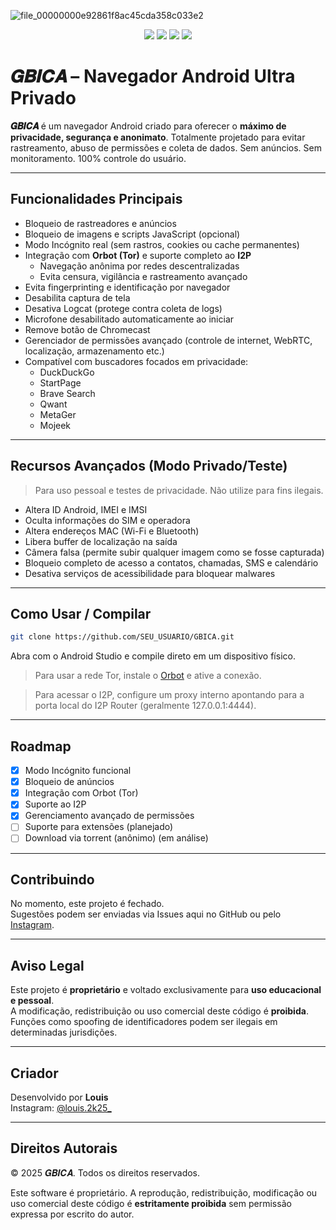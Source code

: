 ![file_00000000e92861f8ac45cda358c033e2](https://github.com/user-attachments/assets/f9a92b10-4fbe-4181-a8e7-63129e04fb76)

<p align="center">
  <img src="https://img.shields.io/badge/Status-Em%20Desenvolvimento-blue?style=for-the-badge">
  <img src="https://img.shields.io/badge/Android-Privacidade%20Total-brightgreen?style=for-the-badge">
  <img src="https://img.shields.io/badge/Licença-Proprietária-red?style=for-the-badge">
  <img src="https://img.shields.io/badge/Criador-Louis-black?style=for-the-badge&logo=instagram&logoColor=white">
</p>

# 𝑮𝑩𝑰𝑪𝑨 – Navegador Android Ultra Privado

**𝑮𝑩𝑰𝑪𝑨** é um navegador Android criado para oferecer o **máximo de privacidade, segurança e anonimato**. Totalmente projetado para evitar rastreamento, abuso de permissões e coleta de dados. Sem anúncios. Sem monitoramento. 100% controle do usuário.

---

## Funcionalidades Principais

- Bloqueio de rastreadores e anúncios
- Bloqueio de imagens e scripts JavaScript (opcional)
- Modo Incógnito real (sem rastros, cookies ou cache permanentes)
- Integração com **Orbot (Tor)** e suporte completo ao **I2P**
  - Navegação anônima por redes descentralizadas
  - Evita censura, vigilância e rastreamento avançado
- Evita fingerprinting e identificação por navegador
- Desabilita captura de tela
- Desativa Logcat (protege contra coleta de logs)
- Microfone desabilitado automaticamente ao iniciar
- Remove botão de Chromecast
- Gerenciador de permissões avançado (controle de internet, WebRTC, localização, armazenamento etc.)
- Compatível com buscadores focados em privacidade:
  - DuckDuckGo
  - StartPage
  - Brave Search
  - Qwant
  - MetaGer
  - Mojeek

---

## Recursos Avançados (Modo Privado/Teste)

> Para uso pessoal e testes de privacidade. Não utilize para fins ilegais.

- Altera ID Android, IMEI e IMSI
- Oculta informações do SIM e operadora
- Altera endereços MAC (Wi-Fi e Bluetooth)
- Libera buffer de localização na saída
- Câmera falsa (permite subir qualquer imagem como se fosse capturada)
- Bloqueio completo de acesso a contatos, chamadas, SMS e calendário
- Desativa serviços de acessibilidade para bloquear malwares

---

## Como Usar / Compilar

```bash
git clone https://github.com/SEU_USUARIO/GBICA.git
```

Abra com o Android Studio e compile direto em um dispositivo físico.

> Para usar a rede Tor, instale o [Orbot](https://guardianproject.info/apps/orbot/) e ative a conexão.

> Para acessar o I2P, configure um proxy interno apontando para a porta local do I2P Router (geralmente 127.0.0.1:4444).

---

## Roadmap

- [x] Modo Incógnito funcional
- [x] Bloqueio de anúncios
- [x] Integração com Orbot (Tor)
- [x] Suporte ao I2P
- [x] Gerenciamento avançado de permissões
- [ ] Suporte para extensões (planejado)
- [ ] Download via torrent (anônimo) (em análise)

---

## Contribuindo

No momento, este projeto é fechado.  
Sugestões podem ser enviadas via Issues aqui no GitHub ou pelo [Instagram](https://www.instagram.com/louis.2k25_).

---

## Aviso Legal

Este projeto é **proprietário** e voltado exclusivamente para **uso educacional e pessoal**.  
A modificação, redistribuição ou uso comercial deste código é **proibida**.  
Funções como spoofing de identificadores podem ser ilegais em determinadas jurisdições.

---

## Criador

Desenvolvido por **Louis**  
Instagram: [@louis.2k25_](https://www.instagram.com/louis.2k25_)

---

## Direitos Autorais

© 2025 𝑮𝑩𝑰𝑪𝑨. Todos os direitos reservados.

Este software é proprietário. A reprodução, redistribuição, modificação ou uso comercial deste código é **estritamente proibida** sem permissão expressa por escrito do autor.
